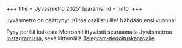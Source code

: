 +++
title = 'Jyväsmetro 2025'
[params]
  id = 'info'
+++

<!--
Coming soon... Seuraa [Instagramissa](https://www.instagram.com/jyvasmetro) ja [Telegrammissa](https://t.me/jyvasmetro2025) pysyäksesi matkassa mukana!

Mukana olevista baareista, jatkoista, yhteistyökumppaneista ja lipunmyynnistä voit lukea lisää alta!

Tapahtumapäivänä järjestetään myös klassinen fiilis- ja haikukilpailu, joista tiedotetaan tapahtumapäivänä tapahtuman Instagramissa.
-->

Jyväsmetro on päättynyt. Kiitos osallistujille! Nähdään ensi vuonna!

Pysy perillä kaikesta Metroon liittyvästä seuraamalla Jyväsmetroa [Instagramissa](https://www.instagram.com/jyvasmetro), sekä liittymällä [Telegram-tiedoituskanavalle](https://t.me/jyvasmetro2025)
